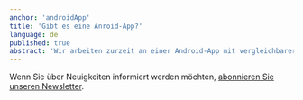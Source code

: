 ```yaml
---
anchor: 'androidApp'
title: 'Gibt es eine Anroid-App?'
language: de
published: true
abstract: 'Wir arbeiten zurzeit an einer Android-App mit vergleichbarer Funktionalität wie die iOS-App. Sie wird voraussichtlich in der zweiten Jahreshälfte 2016 erhältlich sein.'
---
```

Wenn Sie über Neuigkeiten informiert werden möchten, [abonnieren Sie unseren Newsletter](/de/#newsletter).
